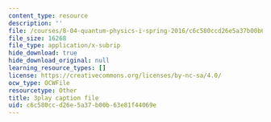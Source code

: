 ```yaml
---
content_type: resource
description: ''
file: /courses/8-04-quantum-physics-i-spring-2016/c6c580ccd26e5a37b00b63e81f44069e_0USje5vTIKs.vtt
file_size: 16268
file_type: application/x-subrip
hide_download: true
hide_download_original: null
learning_resource_types: []
license: https://creativecommons.org/licenses/by-nc-sa/4.0/
ocw_type: OCWFile
resourcetype: Other
title: 3play caption file
uid: c6c580cc-d26e-5a37-b00b-63e81f44069e
---
```

